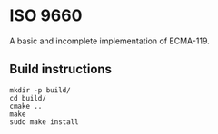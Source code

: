 # ISO 9660

A basic and incomplete implementation of ECMA-119.

## Build instructions

```
mkdir -p build/
cd build/
cmake ..
make
sudo make install
```
